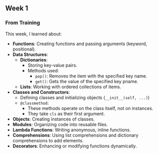 ## Week 1

### From Training
This week, I learned about:
- **Functions**: Creating functions and passing arguments (keyword, positional).
- **Data Structures**:
  - **Dictionaries**:
    - Storing key-value pairs.
    - Methods used:
      - `pop()`: Removes the item with the specified key name.
      - `get()`: Gets the value of the specified key pname.
  - **Lists**: Working with ordered collections of items.
- **Classes and Constructors**:
  - Defining classes and initializing objects (`__init__(self, ...)`)
  - `@classmethod`:
    - These methods operate on the class itself, not on instances.
    - They take `cls` as their first argument.
- **Objects**: Creating instances of classes.
- **Modules**: Organizing code into reusable files.
- **Lambda Functions**: Writing anonymous, inline functions.
- **Comprehensions**: Using list comprehensions and dictionary comprehensions to add elements.
- **Decorators**: Enhancing or modifying functions dynamically.
